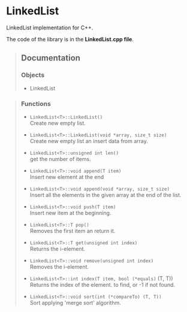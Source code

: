 # LinkedList
LinkedList implementation for C++.

The code of the library is in the **LinkedList.cpp file**.


> ## Documentation
>
> ### Objects
> - LinkedList<T>

> ### Functions
> - `LinkedList<T>::LinkedList()`\
>   Create new empty list.
> 
> - `LinkedList<T>::LinkedList(void *array, size_t size)`\
>   Create new empty list an insert data from array.
> 
> - `LinkedList<T>::unsigned int len()`\
>   get the number of items.
> 
> - `LinkedList<T>::void append(T item)`\
>   Insert new element at the end
> 
> - `LinkedList<T>::void append(void *array, size_t size)`\
>   Insert all the elements in the given array at the end of the list.
> 
> - `LinkedList<T>::void push(T item)`\
>   Insert new item at the beginning.
> 
> - `LinkedList<T>::T pop()`\
>   Removes the first item an return it.
> 
> - `LinkedList<T>::T get(unsigned int index)`\
>   Returns the i-element.
> 
> - `LinkedList<T>::void remove(unsigned int index)`\
>   Removes the i-element.
> 
> - `LinkedList<T>::int index(T item, bool (*equals)` (T, T))\
>   Returns the index of the element. to find, or -1 if not found.
> 
> - `LinkedList<T>::void sort(int (*compareTo) (T, T))`\
>   Sort applying 'merge sort' algorithm.
###
